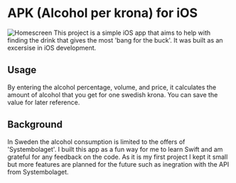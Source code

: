 # APK (Alcohol per krona) for iOS
![Homescreen](https://freight.cargocollective.com/w/1250/i/c675e7f4b34b7f26db14e605206eb6518fab036473cd2ccb4f719f8f78ef3f3f/cAlc_37.png)
This project is a simple iOS app that aims to help with finding the drink that gives the most 'bang for the buck'. It was built as an excersise in iOS development. 

<h2>Usage</h2>

By entering the alcohol percentage, volume, and price, it calculates the amount of alcohol that you get for one swedish krona. You can save the value for later reference. 

<h2>Background</h2>

In Sweden the alcohol consumption is limited to the offers of 'Systembolaget'. I built this app as a fun way for me to learn Swift and am grateful for any feedback on the code. As it is my first project I kept it small but more features are planned for the future such as inegration with the API from Systembolaget.


